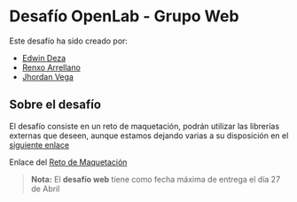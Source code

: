 # Desafío OpenLab - Grupo Web
Este desafío ha sido creado por: 
- [Edwin Deza](https://github.com/Edwindeza)
- [Renxo Arrellano]()
- [Jhordan Vega](https://github.com/JhordanVega)


## Sobre el desafío

El desafío consiste en un reto de maquetación, podrán utilizar las librerías externas que deseen, aunque estamos dejando varias a su disposición en el [siguiente enlace](https://drive.google.com/drive/folders/1jFzbt5yQXT9uL7jtjflMpayxMtaZHoHs?usp=sharing)

Enlace del [Reto de Maquetación](https://desafio-openlab-frontend.mybluemix.net/)



> **Nota:** El **desafío web** tiene como fecha máxima de entrega el día 27 de Abril

